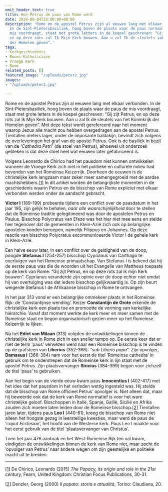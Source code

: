 ```yaml
---
omit_header_text: true
title: Hoe Petrus de paus van Rome werd
date: 2020-08-04T22:00:00+00:00
description: 'Rome en de apostel Petrus zijn al eeuwen lang met elkaar verbonden.
  In de Sint-Pietersbasiliek, hoog boven de plaats waar de paus normaal gezien de
  mis voordraagt, staat met grote letters in de koepel geschreven: “Gij zijt Petrus,
  en op deze rots zal Ik Mijn Kerk bouwen. Aan u zal Ik de sleutels van het Koninkrijk
  der Hemelen geven”.'
tags:
- Kerkgeschiedenis
- Rooms-Katholicisme
- Vroege Kerk
- Rome
related_posts: []
featured_image: "/uploads/peter2.jpg"
images:
- "/uploads/peter2.jpg"

---
```

Rome en de apostel Petrus zijn al eeuwen lang met elkaar verbonden. In de Sint-Pietersbasiliek, hoog boven de plaats waar de paus de mis voordraagt, staat met grote letters in de koepel geschreven: “Gij zijt Petrus, en op deze rots zal Ik Mijn Kerk bouwen. Aan u zal Ik de sleutels van het Koninkrijk der Hemelen geven”. Met deze tekst wordt gerefereerd naar het moment waarop Jezus alle macht zou hebben overgedragen aan de apostel Petrus. Tientallen meters lager, onder de imposante baldakijn, bevindt zich volgens de overleveringen het graf van de apostel Petrus. Ook is de basiliek in bezit van de _‘Cathedra Petri’_ (de stoel van Petrus), alhoewel uit onderzoek gebleken is dat deze stoel heel wat eeuwen later gefabriceerd is.

Volgens Leonardo de Chirico had het pausdom niet kunnen ontwikkelen wanneer de Vroege Kerk zich niet in het politieke en culturele milieu had bevonden van het Romeinse Keizerrijk. Doorheen de eeuwen is de christelijke kerk langzaam maar zeker meer samengegroeid met de aardse machtshebbers.[\[1\]](#_ftn1) In dit artikel worden de belangrijkste momenten in de geschiedenis waarin Petrus en de bisschop van Rome expliciet met elkaar verbonden werden onder de aandacht gebracht.

**Victor I** (189-199) probeerde tijdens een conflict over de paasdatum in het jaar 195, zijn gelijk te behalen, _naar alle waarschijnlijkheid_ door te stellen dat de Romeinse traditie gelegitimeerd was door de apostelen Petrus en Paulus. Bisschop Polycratus van Efeze was het hier niet mee eens en stelde hier tegenover dat de gemeenten in Klein-Azië zich ook op belangrijke apostelen konden beroepen, namelijk Filippus en Johannes. Op deze reactie van bisschop Polycratus excommuniceerde Victor I de gehele kerk in Klein-Azië.

Een halve eeuw later, in een conflict over de geldigheid van de doop, poogde **Stefanus I** (254-257) bisschop Cyprianus van Carthago te overtuigen van het Romeinse primaatschap. Van Stefanus I is bekend dat hij de eerste paus was die de woorden uit het Evangelie van Mattheus toepaste op de kerk van Rome: “Gij zijt Petrus, en op deze rots zal ik mijn Kerk bouwen”. Cyprianus veranderde zijn opinie over de doop echter niet omdat hij van overtuiging was dat iedere bisschop gelijkwaardig is. Op zijn beurt weigerde Stefanus I de Afrikaanse bisschop in Rome te ontvangen.

In het jaar 313 vond er een belangrijke ommekeer plaats in het Romeinse Rijk: de ‘Constantijnse wending’. Keizer **Constantijn de Grote** erkende de christelijke kerk een plaats toe en promootte de vorming van kerkelijke hiërarchie. Vanaf dat moment werkte de kerk meer en meer samen met de Romeinse staat en begon organisatorisch gezien meer op het Romeinse Keizerrijk te lijken.

Na het **Edict van Milaan** (313) volgden de ontwikkelingen binnen de christelijke kerk in Rome zich in een sneller tempo op. De eerste keer dat er met de term ‘paus’ verwezen werd naar een Romeinse bisschop is te vinden op de grafsteen van **Liberius** (352-366): “_sub Liberio papa”._ Zijn opvolger, **Damasus I** (366-384) nam voor het eerst de titel ‘Romeinse cathedra’ in gebruik om te onderstrepen dat de Romeinse kerk in lijn staat met de apostel Petrus. Zijn plaatsvervanger **Siricius** (384-399) begon voor zichzelf de titel ‘paus’ te gebruiken.

Aan het begin van de vierde eeuw kwam paus **Innocentius I** (402-417) met het idee dat het pausdom in het verleden wettig ingesteld was. Hij stelde dat de bisschop van Rome officieel Petrus’ opvolger is. Niet alleen dat, maar hij beweerde ook dat de kerk van Rome normatief is voor het ware christelijke geloof. Bisschoppen in Italië, Spanje, Gallië, Sicilië en Afrika zouden zich moeten laten leiden door de Romeinse bisschop.[\[2\]](#_ftn2) Tientallen jaren later, tijdens paus **Leo I** (440-61), kreeg de bisschop van Rome niet alleen het hoogste gezag in leerstellige kwesties, maar werd de paus de ‘_caput Ecclesiae’,_ het hoofd van de Westerse kerk. Paus Leo I maakte voor het eerst gebruik van de titel ‘plaatsvervanger van Christus’.

Toen het jaar 476 aanbrak en het West-Romeinse Rijk ten val kwam, eindigden de ontwikkelingen binnen de kerk van Rome niet, maar zocht de ‘opvolger van Petrus’ naar andere wegen om zijn geestelijke en politieke macht uit te breiden.

***

[\[1\]](#_ftnref1) De Chirico, Leonardo (2015) _The Papacy, its origin and role in the 21st century,_ Fearn, United Kingdom: Christian Focus Publications, 30-31.

[\[2\]](#_ftnref2) Denzler, Georg (2000) _Il papato: storia e attualità_, Torino: Claudiana, 20.